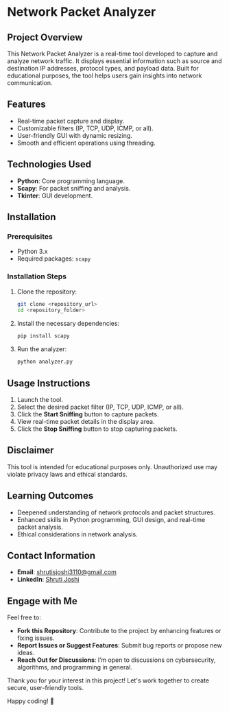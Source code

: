 # Network Packet Analyzer

## Project Overview
This Network Packet Analyzer is a real-time tool developed to capture and analyze network traffic. It displays essential information such as source and destination IP addresses, protocol types, and payload data. Built for educational purposes, the tool helps users gain insights into network communication.

## Features
- Real-time packet capture and display.
- Customizable filters (IP, TCP, UDP, ICMP, or all).
- User-friendly GUI with dynamic resizing.
- Smooth and efficient operations using threading.

## Technologies Used
- **Python**: Core programming language.
- **Scapy**: For packet sniffing and analysis.
- **Tkinter**: GUI development.

## Installation
### Prerequisites
- Python 3.x
- Required packages: `scapy`

### Installation Steps
1. Clone the repository:
   ```bash
   git clone <repository_url>
   cd <repository_folder>
   ```

2. Install the necessary dependencies:
   ```bash
   pip install scapy
   ```

3. Run the analyzer:
   ```bash
   python analyzer.py
   ```

## Usage Instructions
1. Launch the tool.
2. Select the desired packet filter (IP, TCP, UDP, ICMP, or all).
3. Click the **Start Sniffing** button to capture packets.
4. View real-time packet details in the display area.
5. Click the **Stop Sniffing** button to stop capturing packets.

## Disclaimer
This tool is intended for educational purposes only. Unauthorized use may violate privacy laws and ethical standards.

## Learning Outcomes
- Deepened understanding of network protocols and packet structures.
- Enhanced skills in Python programming, GUI design, and real-time packet analysis.
- Ethical considerations in network analysis.

## Contact Information

- **Email**: shrutisjoshi3110@gmail.com
- **LinkedIn**: [Shruti Joshi](https://www.linkedin.com/in/shruti-joshi-572820297)
  
## Engage with Me

Feel free to:

- **Fork this Repository**: Contribute to the project by enhancing features or fixing issues.
- **Report Issues or Suggest Features**: Submit bug reports or propose new ideas.
- **Reach Out for Discussions**: I’m open to discussions on cybersecurity, algorithms, and programming in general.

Thank you for your interest in this project! Let's work together to create secure, user-friendly tools.

Happy coding! 🚀
